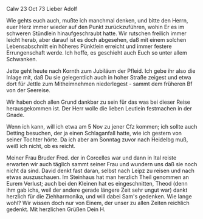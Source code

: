  Calw 23 Oct 73
Lieber Adolf

Wie gehts euch auch, mußte ich manchmal denken, und bitte den Herrn, euer Herz immer wieder auf den Punkt zurückzuführen, wohin Er es im schweren Stündlein hinaufgeschraubt hatte. Wir rutschen freilich immer leicht herab, aber darauf ist es doch abgesehen, daß mit einem solchen Lebensabschnitt ein höheres Pünktlein erreicht und immer festere Errungenschaft werde. Ich hoffe, es geschieht auch Euch so unter allem Schwanken.

Jette geht heute nach Kornth zum Jubiläum der Pfleid. Ich gebe ihr also die Inlage mit, daß Du sie gelegentlich auch in hoher Straße zeigest und etwa dort für Jettle zum Mitheimnehmen niederlegest - sammt dem früheren Bf von der Seereise.

Wir haben doch allen Grund dankbar zu sein für das was bei dieser Reise herausgekommen ist. Der Herr wolle die lieben Leutlein festmachen in der Gnade.

Wenn ich kann, will ich etwa am 5 Nov zu jener Cfz kommen; ich sollte auch Detting besuchen, der ja einen Schlaganfall hatte, wie ich gestern von seiner Tochter hörte. Da ich aber am Sonntag zuvor nach Heidelbg muß, weiß ich nicht, ob es reicht.

Meiner Frau Bruder Fred. der in Corcelles war und dann in Ital reiste erwarten wir auch täglich sammt seiner Frau und wundern uns daß sie noch nicht da sind. David denkt fast daran, selbst nach Leipz zu reisen und nach etwas auszuschauen. Im Steinhaus hat man herzlich Theil genommen an Eurem Verlust; auch bei den Kleinen hat es eingeschnitten, Theod (denn ihm gab ichs, weil der andere gerade längere Zeit sehr ungut war) dankt herzlich für die Ziehharmonika, und will dabei Sam's gedenken. Wie lange wohl? Wir wissen doch nur von Einem, der unser zu allen Zeiten reichlich gedenkt. 
 Mit herzlichen Grüßen
 Dein H.
